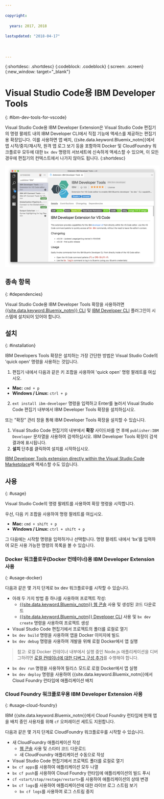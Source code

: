```yaml
---

copyright:

  years: 2017, 2018

lastupdated: "2018-04-17"



---
```


{:shortdesc: .shortdesc}
{:codeblock: .codeblock}
{:screen: .screen}
{:new_window: target="_blank"}

# Visual Studio Code용 IBM Developer Tools
{: #ibm-dev-tools-for-vscode}

Visual Studio Code용 IBM Developer Extension은 Visual Studio Code 편집기의 명령 팔레트 내의 IBM Developer CLI에서 직접 기능에 액세스를 제공하는 편집기용 확장입니다.  이를 사용하면 앱 배치, {{site.data.keyword.Bluemix_notm}}에서 앱 시작/중지/재시작, 원격 앱 로그 보기 등을 포함하여 Docker 및 CloudFoundry 워크플로우 모두에 대한 `bx dev` 명령의 서브세트에 신속하게 액세스할 수 있으며, 이 모든 경우에 편집기의 컨텍스트에서 나가지 않아도 됩니다.
{:shortdesc}

![IBM Developer Tools 확장 다운로드 화면의 화면 캡처.](vscode.png "Visual Studio Code 내의 확장 다운로드 화면")

## 종속 항목
{: #dependencies}

Visual Studio Code용 IBM Developer Tools 확장을 사용하려면 [{{site.data.keyword.Bluemix_notm}} CLI](https://plugins.ng.bluemix.net/ui/home.html) 및 [IBM Developer CLI](index.html) 플러그인이 시스템에 설치되어 있어야 합니다.

## 설치
{: #installation}

IBM Developers Tools 확장은 설치하는 가장 간단한 방법은 Visual Studio Code의 'quick open' 명령을 사용하는 것입니다.

1. 편집기 내에서 다음과 같은 키 조합을 사용하여 'quick open' 명령 팔레트를 여십시오.

  * **Mac:** `cmd + p`
  * **Windows / Linux:** `ctrl + p`

2. `ext install ibm-developer` 명령을 입력하고 Enter를 눌러서 Visual Studio Code 편집기 내부에서 IBM Developer Tools 확장을 설치하십시오.

또는 "확장" 관리 창을 통해 IBM Developer Tools 확장을 설치할 수 있습니다.

1. Visual Studio Code 편집기의 내부에서 **확장** 사이드바를 연 후에 `publisher:IBM Developer` 문자열을 사용하여 검색하십시오. IBM Developer Tools 확장이 검색 결과에 표시됩니다.  
2. **설치** 단추를 클릭하여 설치를 시작하십시오.

[IBM Developer Tools extension directly within the Visual Studio Code Marketplace](https://marketplace.visualstudio.com/items?itemName=IBM.ibm-developer)에 액세스할 수도 있습니다.

## 사용
{: #usage}

Visual Studio Code의 명령 팔레트를 사용하여 확장 명령을 시작합니다.

우선, 다음 키 조합을 사용하여 명령 팔레트를 여십시오.

* **Mac:** `cmd + shift + p`
* **Windows / Linux:** `ctrl + shift + p`

그 다음에는 시작할 명령을 입력하거나 선택합니다. 명령 팔레트 내에서 ‘bx’를 입력하여 모든 사용 가능한 명령의 목록을 볼 수 있습니다.

### Docker 워크플로우(Docker 컨테이너)용 IBM Developer Extension 사용
{: #usage-docker}

다음과 같은 몇 가지 단계로 bx dev 워크플로우를 시작할 수 있습니다.
* 아래 두 가지 방법 중 하나를 사용하여 프로젝트 작성:
  * [{{site.data.keyword.Bluemix_notm}} 웹 콘솔](https://console.ng.bluemix.net/developer/getting-started/) 사용 및 생성된 코드 다운로드
  * [{{site.data.keyword.Bluemix_notm}} Developer CLI](index.html) 사용 및 `bx dev create` 명령을 사용하여 프로젝트 생성
* Visual Studio Code 편집기에서 프로젝트의 폴더를 로컬로 열기
* `bx dev build` 명령을 사용하여 앱을 Docker 이미지에 빌드
* `bx dev debug` 명령을 사용하여 개발을 위해 로컬 Docker에서 앱 실행
> 참고: 로컬 Docker 컨테이너 내부에서 실행 중인 Node.js 애플리케이션을 디버그하려면 [로컬 컨테이너에 대한 디버그 구성 추가](https://github.com/IBM-Bluemix/ibm-developer-extension-vscode#debugging-nodejs-apps-within-the-local-docker-container)를 수행해야 합니다.
* `bx dev run` 명령을 사용하여 릴리스 모드로 로컬 Docker에서 앱 실행
* `bx dev deploy` 명령을 사용하여 {{site.data.keyword.Bluemix_notm}}에서 Cloud Foundry 런타임에 애플리케이션 배치 

### Cloud Foundry 워크플로우용 IBM Developer Extension 사용
{: #usage-cloud-foundry}

IBM {{site.data.keyword.Bluemix_notm}}에서 Cloud Foundry 런타임에 현재 앱을 배치 중인 사용자를 위해 `cf` 오퍼레이션 세트도 지원합니다.

다음과 같은 몇 가지 단계로 CloudFoundry 워크플로우를 시작할 수 있습니다.
* 새 CloudFoundry 애플리케이션 작성
  * [웹 콘솔](https://console.ng.bluemix.net/dashboard/cf-apps) 사용 및 스타터 코드 다운로드
  * 새 CloudFoundry 애플리케이션 수동으로 작성
* Visual Studio Code 편집기에서 프로젝트 폴더를 로컬로 열기
* `bx cf apps`를 사용하여 애플리케이션 모두 나열
* `bx cf push`를 사용하여 Cloud Foundry 런타임에 애플리케이션의 빌드 푸시
* `cf <start/stop/restage/restart>`를 사용하여 애플리케이션의 상태 변경
* `bx cf logs`를 사용하여 애플리케이션에 대한 라이브 로그 스트림 보기
  * `bx cf logs`를 사용하여 로그 스트림 중지
